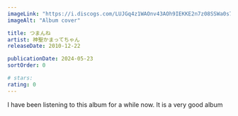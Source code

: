 ```yaml
---
imageLink: "https://i.discogs.com/LUJGq4z1WAOnv43AOh9IEKKE2n7z08SSWa0s747tKzA/rs:fit/g:sm/q:90/h:600/w:600/czM6Ly9kaXNjb2dz/LWRhdGFiYXNlLWlt/YWdlcy9SLTU5ODU4/NDAtMTQ1MDYyMjY0/NC00NTQwLmpwZWc.jpeg"
imageAlt: "Album cover"

title: つまんね
artist: 神聖かまってちゃん
releaseDate: 2010-12-22

publicationDate: 2024-05-23
sortOrder: 0

# stars:
rating: 0
---
```


I have been listening to this album for a while now. It is a very good album